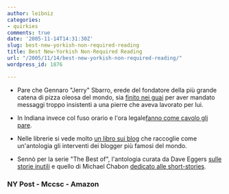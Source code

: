 ```yaml
---
author: leibniz
categories:
- quirkies
comments: true
date: '2005-11-14T14:31:30Z'
slug: best-new-yorkish-non-required-reading
title: Best New-Yorkish Non-Required Reading
url: "/2005/11/14/best-new-yorkish-non-required-reading/"
wordpress_id: 1876

---
```

- Pare che Gennaro "Jerry" Sbarro, erede del fondatore della più grande catena di pizza oleosa del mondo, sia [finito nei guai](https://www.nypost.com/news/regionalnews/31234.htm) per aver mandato messaggi troppo insistenti a una pierre che aveva lavorato per lui.  


- In Indiana invece col fuso orario e l'ora legale[fanno come cavolo gli pare](https://www.mccsc.edu/time.html).  


- Nelle librerie si vede molto [un libro sui blog](https://www.amazon.com/exec/obidos/tg/detail/-/1593151411/qid=1131978350/sr=8-1/ref=pd_bbs_1/102-7364902-4820909?v=glance&s=books&n=507846) che raccoglie come un'antologia gli interventi dei blogger più famosi del mondo.  


- Sennò per la serie "The Best of", l'antologia curata da Dave Eggers [sulle storie inutili](https://www.amazon.com/exec/obidos/tg/detail/-/0618570489/qid=1131977879/sr=8-2/ref=pd_bbs_2/102-7364902-4820909?v=glance&s=books&n=507846) e quello di Michael Chabon [dedicato alle short-stories](https://www.amazon.com/exec/obidos/tg/detail/-/0618427058/ref=pd_bxgy_img_2/102-7364902-4820909?v=glance&s=books&n=507846).

### NY Post - Mccsc - Amazon
